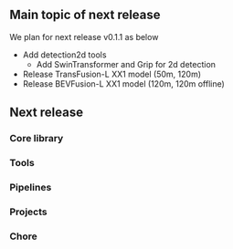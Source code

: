 ## Main topic of next release

We plan for next release v0.1.1 as below

- Add detection2d tools
  - Add SwinTransformer and Grip for 2d detection
- Release TransFusion-L XX1 model (50m, 120m)
- Release BEVFusion-L XX1 model (120m, 120m offline)

## Next release
### Core library

### Tools

### Pipelines

### Projects

### Chore
